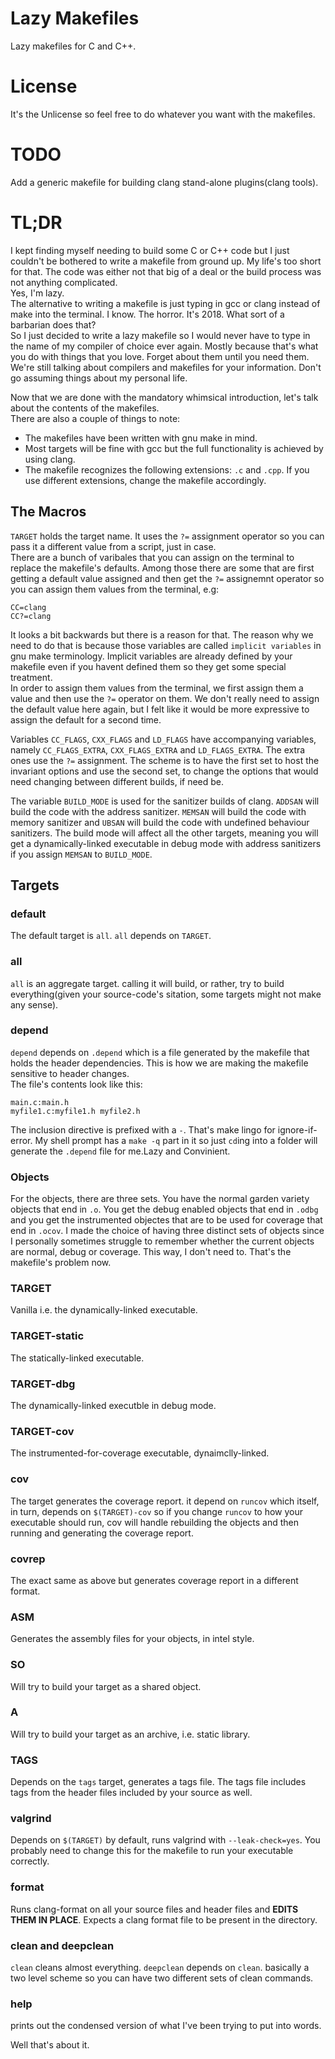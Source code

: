 # Lazy Makefiles
Lazy makefiles for C and C++.<br/>

# License
It's the Unlicense so feel free to do whatever you want with the makefiles.<br/>

# TODO
Add a generic makefile for building clang stand-alone plugins(clang tools).<br/>

# TL;DR

I kept finding myself needing to build some C or C++ code but I just couldn't be bothered to write a makefile from ground up. My life's too short for that. The code was either not that big of a deal or the build process was not anything complicated.<br/>
Yes, I'm lazy.<br/>
The alternative to writing a makefile is just typing in gcc or clang instead of make into the terminal. I know. The horror. It's 2018. What sort of a barbarian does that?<br/>
So I just decided to write a lazy makefile so I would never have to type in the name of my compiler of choice ever again. Mostly because that's what you do with things that you love. Forget about them until you need them. We're still talking about compilers and makefiles for your information. Don't go assuming things about my personal life.<br/>

Now that we are done with the mandatory whimsical introduction, let's talk about the contents of the makefiles.<br/>
There are also a couple of things to note:<br/>
* The makefiles have been written with gnu make in mind.
* Most targets will be fine with gcc but the full functionality is achieved by using clang.<br/>
* The makefile recognizes the following extensions: `.c` and `.cpp`. If you use different extensions, change the makefile accordingly.<br/>

## The Macros
`TARGET` holds the target name. It uses the `?=` assignment operator so you can pass it a different value from a script, just in case.<br/>
There are a bunch of varibales that you can assign on the terminal to replace the makefile's defaults. Among those there are some that are first getting a default value assigned and then get the `?=` assignemnt operator so you can assign them values from the terminal, e.g:<br/>
```make
CC=clang
CC?=clang
```
It looks a bit backwards but there is a reason for that. The reason why we need to do that is because those variables are called `implicit variables` in gnu make terminology. Implicit variables are already defined by your makefile even if you havent defined them so they get some special treatment.<br/>
In order to assign them values from the terminal, we first assign them a value and then use the `?=` operator on them. We don't really need to assign the default value here again, but I felt like it would be more expressive to assign the default for a second time.<br/>

Variables `CC_FLAGS`, `CXX_FLAGS` and `LD_FLAGS` have accompanying variables, namely `CC_FLAGS_EXTRA`, `CXX_FLAGS_EXTRA` and `LD_FLAGS_EXTRA`. The extra ones use the `?=` assignment. The scheme is to have the first set to host the invariant options and use the second set, to change the options that would need changing between different builds, if need be.<br/>

The variable `BUILD_MODE` is used for the sanitizer builds of clang. `ADDSAN` will build the code with the address sanitizer. `MEMSAN` will build the code with memory sanitizer and `UBSAN` will build the code with undefined behaviour sanitizers. The build mode will affect all the other targets, meaning you will get a dynamically-linked executable in debug mode with address sanitizers if you assign `MEMSAN` to `BUILD_MODE`.<br/>

## Targets

### default
The default target is `all`. `all` depends on `TARGET`.<br/>

### all
`all` is an aggregate target. calling it will build, or rather, try to build everything(given your source-code's sitation, some targets might not make any sense).<br/>

### depend
`depend` depends on `.depend` which is a file generated by the makefile that holds the header dependencies. This is how we are making the makefile sensitive to header changes.<br/>
The file's contents look like this:<br/>
```make
main.c:main.h
myfile1.c:myfile1.h myfile2.h
```
The inclusion directive is prefixed with a `-`. That's make lingo for ignore-if-error. My shell prompt has a `make -q` part in it so just `cd`ing into a folder will generate the `.depend` file for me.Lazy and Convinient.<br/>

### Objects
For the objects, there are three sets. You have the normal garden variety objects that end in `.o`. You get the debug enabled objects that end in `.odbg` and you get the instrumented objectes that are to be used for coverage that end in `.ocov`. I made the choice of having three distinct sets of objects since I personally sometimes struggle to remember whether the current objects are normal, debug or coverage. This way, I don't need to. That's the makefile's problem now.<br/>

### TARGET
Vanilla i.e. the dynamically-linked executable.<br/>

### TARGET-static
The statically-linked executable.<br/>

### TARGET-dbg
The dynamically-linked executble in debug mode.<br/>

### TARGET-cov
The instrumented-for-coverage executable, dynaimclly-linked.<br/>

### cov
The target generates the coverage report. it depend on `runcov` which itself, in turn, depends on `$(TARGET)-cov` so if you change `runcov` to how your executable should run, cov will handle rebuilding the objects and then running and generating the coverage report.<br/>

### covrep
The exact same as above but generates coverage report in a different format.<br/>

### ASM
Generates the assembly files for your objects, in intel style.<br/>

### SO
Will try to build your target as a shared object.<br/>

### A
Will try to build your target as an archive, i.e. static library.<br/>

### TAGS
Depends on the `tags` target, generates a tags file. The tags file includes tags from the header files included by your source as well.<br/>

### valgrind
Depends on `$(TARGET)` by default, runs valgrind with `--leak-check=yes`. You probably need to change this  for the makefile to run your executable correctly.<br/>

### format
Runs clang-format on all your source files and header files and **__EDITS THEM IN PLACE__**. Expects a clang format file to be present in the directory.<br/>

### clean and deepclean
`clean` cleans almost everything. `deepclean` depends on `clean`. basically a two level scheme so you can have two different sets of clean commands.<br/>

### help
prints out the condensed version of what I've been trying to put into words.<br/>

Well that's about it.<br/>
